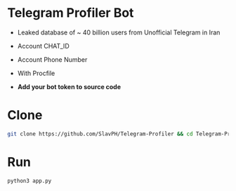 # Telegram Profiler Bot
+ Leaked database of ~ 40 billion users from Unofficial Telegram in Iran 
+ Account CHAT_ID
+ Account Phone Number
+ With Procfile

+ **Add your bot token to source code**

# Clone
```bash
git clone https://github.com/SlavPH/Telegram-Profiler && cd Telegram-Profiler && pip install -r requirements.txt
```

# Run
```bash
python3 app.py
```
